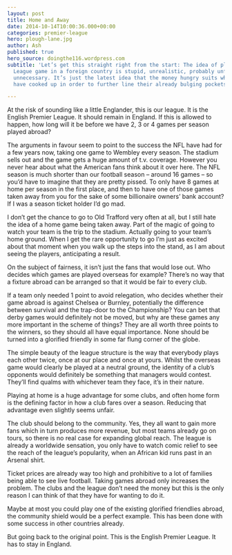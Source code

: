 ```yaml
---
layout: post
title: Home and Away
date: 2014-10-14T10:00:36.000+00:00
categories: premier-league
hero: plough-lane.jpg
author: Ash
published: true
hero_source: doingthe116.wordpress.com
subtitle: 'Let’s get this straight right from the start: The idea of playing a Premier
  League game in a foreign country is stupid, unrealistic, probably unfair and just
  unnecessary. It’s just the latest idea that the money hungry suits who run the league
  have cooked up in order to further line their already bulging pockets.'

---
```

At the risk of sounding like a little Englander, this is our league. It is the English Premier League. It should remain in England. If this is allowed to happen, how long will it be before we have 2, 3 or 4 games per season played abroad?

The arguments in favour seem to point to the success the NFL have had for a few years now, taking one game to Wembley every season. The stadium sells out and the game gets a huge amount of t.v. coverage. However you never hear about what the American fans think about it over here. The NFL season is much shorter than our football season – around 16 games – so you’d have to imagine that they are pretty pissed. To only have 8 games at home per season in the first place, and then to have one of those games taken away from you for the sake of some billionaire owners’ bank account? If I was a season ticket holder I’d go mad.

I don’t get the chance to go to Old Trafford very often at all, but I still hate the idea of a home game being taken away. Part of the magic of going to watch your team is the trip to the stadium. Actually going to your team’s home ground. When I get the rare opportunity to go I’m just as excited about that moment when you walk up the steps into the stand, as I am about seeing the players, anticipating a result.

On the subject of fairness, it isn’t just the fans that would lose out. Who decides which games are played overseas for example? There’s no way that a fixture abroad can be arranged so that it would be fair to every club.

If a team only needed 1 point to avoid relegation, who decides whether their game abroad is against Chelsea or Burnley, potentially the difference between survival and the trap-door to the Championship? You can bet that derby games would definitely not be moved, but why are these games any more important in the scheme of things? They are all worth three points to the winners, so they should all have equal importance. None should be turned into a glorified friendly in some far flung corner of the globe.

The simple beauty of the league structure is the way that everybody plays each other twice, once at our place and once at yours. Whilst the overseas game would clearly be played at a neutral ground, the identity of a club’s opponents would definitely be something that managers would contest. They’ll find qualms with whichever team they face, it’s in their nature.

Playing at home is a huge advantage for some clubs, and often home form is the defining factor in how a club fares over a season. Reducing that advantage even slightly seems unfair.

The club should belong to the community. Yes, they all want to gain more fans which in turn produces more revenue, but most teams already go on tours, so there is no real case for expanding global reach. The league is already a worldwide sensation, you only have to watch comic relief to see the reach of the league’s popularity, when an African kid runs past in an Arsenal shirt.

Ticket prices are already way too high and prohibitive to a lot of families being able to see live football. Taking games abroad only increases the problem. The clubs and the league don’t need the money but this is the only reason I can think of that they have for wanting to do it.

Maybe at most you could play one of the existing glorified friendlies abroad, the community shield would be a perfect example. This has been done with some success in other countries already.

But going back to the original point. This is the English Premier League. It has to stay in England.